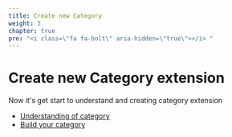 ```yaml
---
title: Create new Category 
weight: 3
chapter: true
pre: "<i class=\"fa fa-bolt\" aria-hidden=\"true\"></i> "
---
```


# Create new Category extension

Now it's get start to understand and creating category extension

* [Understanding of category](./understanding-of-category)
* [Build your category](./building-your-own-category)

